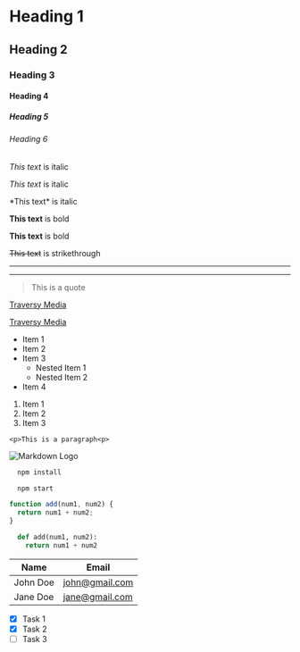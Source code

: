 # Heading 1

## Heading 2

### Heading 3

#### Heading 4

##### Heading 5

###### Heading 6

<!-- Italics -->

*This text* is italic

_This text_ is italic

<!-- escaping special characters-->

\*This text\* is italic

<!-- Strong -->

**This text** is bold

__This text__ is bold

<!-- Strikethrough -->

~~This text~~ is strikethrough

<!-- Horizontal Rule -->
---
___

<!-- Blockquote -->

> This is a quote

<!-- Links -->

[Traversy Media](http://www.traversymedia.com)

<!-- adding title when hovering over link -->

[Traversy Media](http://www.traversymedia.com "Traversy Media")

<!-- UL -->

- Item 1
- Item 2
- Item 3
  - Nested Item 1
  - Nested Item 2
- Item 4

<!-- OL -->

1. Item 1
1. Item 2
1. Item 3

<!-- Inline Code Block -->

`<p>This is a paragraph<p>`

<!-- Images -->

![Markdown Logo](https://markdown-here.com/img/icon256.png)

<!-- Github Markdown -->

<!-- Code Blocks -->

```bash
  npm install

  npm start
```

```javascript
function add(num1, num2) {
  return num1 + num2;
}
```

```python
  def add(num1, num2):
    return num1 + num2
```

<!-- tables -->

| Name     | Email          |
| -------- | -------------- |
| John Doe | john@gmail.com |
| Jane Doe | jane@gmail.com |

<!-- Task Lists -->

- [x] Task 1
- [x] Task 2
- [ ] Task 3
